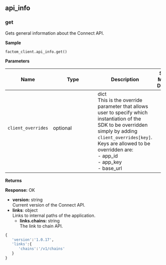 api_info
-------

### get <a name="info_get">

Gets general information about the Connect API.

**Sample**
```python
factom_client.api_info.get()
```
**Parameters**

| **Name**                 | **Type** | **Description**                                                                                                                                                                                                                                                                                                                               | **SDK Error Message & Description** |
|--------------------------|----------|-----------------------------------------------------------------------------------------------------------------------------------------------------------------------------------------------------------------------------------------------------------------------------------------------------------------------------------------------|-------------------------------------|
| `client_overrides`  | optional                               | dict </br>This is the override parameter that allows user to specify which instantiation of the SDK to be overridden simply by adding `client_overrides[key]`.</br> Keys are allowed to be overridden are: </br>- app_id </br>- app_key</br>- base_url</br>                                   |


**Returns**</br>

**Response:** OK
-   **version:** string </br> Current version of the Connect API.
-   **links**: object </br> Links to internal paths of the application.
	-   **links.chains:** string </br> The link to chain API.
```python
{  
   'version':'1.0.17',
   'links':{  
      'chains':'/v1/chains'
   }
}
```
